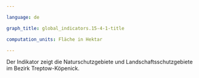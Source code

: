 ```yaml
---

language: de   

graph_title: global_indicators.15-4-1-title

computation_units: Fläche in Hektar

---
```


Der Indikator zeigt die Naturschutzgebiete und Landschaftsschutzgebiete im Bezirk Treptow-Köpenick.
